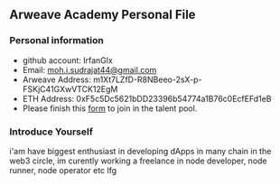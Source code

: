 ## Arweave Academy Personal File

### Personal information

- github account: IrfanGlx
- Email: moh.i.sudrajat44@gmail.com
- Arweave Address: m1Xt7LZfD-R8NBeeo-2sX-p-FSKjC41GXwVTCK12EgM
- ETH Address: 0xF5c5Dc5621bDD23396b54774a1B76c0EcfEFd1eB
- Please finish this [form](https://docs.google.com/forms/d/e/1FAIpQLSfWA5fIIcBgmRppm3jNz5vmf9Mai_QMVil-2pO4r7YKn_Zhtw/viewform?usp=sf_link) to join in the talent pool.

### Introduce Yourself
 i'am have biggest enthusiast in developing dApps in many chain in the web3 circle, im curently working a freelance in node developer, node runner, node operator etc lfg
